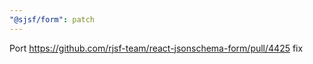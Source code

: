 ```yaml
---
"@sjsf/form": patch
---
```


Port <https://github.com/rjsf-team/react-jsonschema-form/pull/4425> fix
